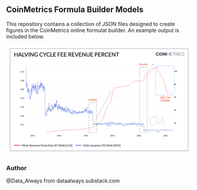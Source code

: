 ## CoinMetrics Formula Builder Models

This repository contains a collection of JSON files designed to create figures in the CoinMetrics online formulat builder. An example output is included below. 

![BTC-Fee-Cycle](./btc-halving-cycle-fee-revenue/Halving_cycle_fee_revenue_percent-annotated.png)

### Author

@Data_Always from dataalways.substack.com
